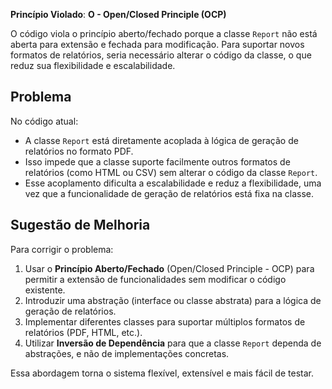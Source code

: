 **Princípio Violado**: **O - Open/Closed Principle (OCP)**  

O código viola o princípio aberto/fechado porque a classe `Report` não está aberta para extensão e fechada para modificação. Para suportar novos formatos de relatórios, seria necessário alterar o código da classe, o que reduz sua flexibilidade e escalabilidade.

## Problema

No código atual:
- A classe `Report` está diretamente acoplada à lógica de geração de relatórios no formato PDF.
- Isso impede que a classe suporte facilmente outros formatos de relatórios (como HTML ou CSV) sem alterar o código da classe `Report`.
- Esse acoplamento dificulta a escalabilidade e reduz a flexibilidade, uma vez que a funcionalidade de geração de relatórios está fixa na classe.

## Sugestão de Melhoria

Para corrigir o problema:
1. Usar o **Princípio Aberto/Fechado** (Open/Closed Principle - OCP) para permitir a extensão de funcionalidades sem modificar o código existente.
2. Introduzir uma abstração (interface ou classe abstrata) para a lógica de geração de relatórios.
3. Implementar diferentes classes para suportar múltiplos formatos de relatórios (PDF, HTML, etc.).
4. Utilizar **Inversão de Dependência** para que a classe `Report` dependa de abstrações, e não de implementações concretas.

Essa abordagem torna o sistema flexível, extensível e mais fácil de testar.
